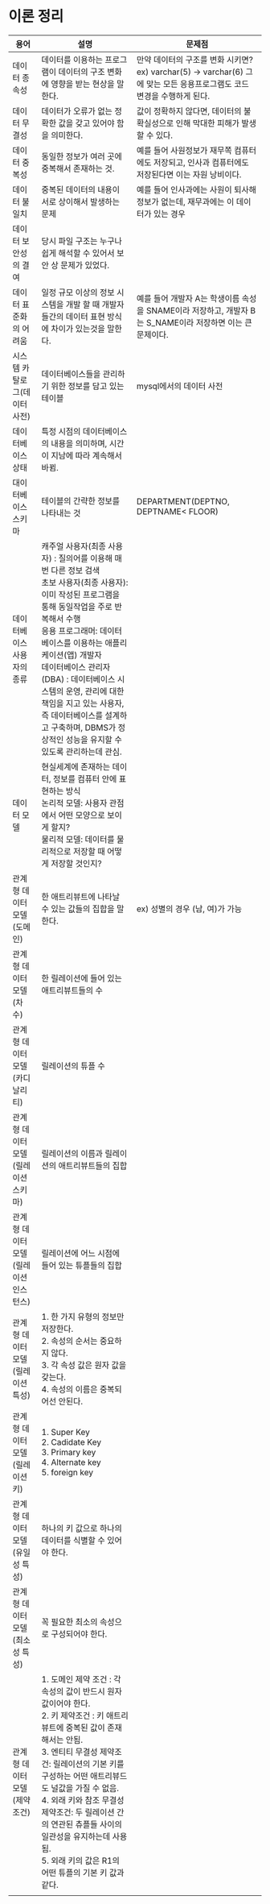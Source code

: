 # 이론 정리

| 용어                     | 설명                                                                                                                                                                                                                                                      | 문제점                                                                               |
|------------------------|---------------------------------------------------------------------------------------------------------------------------------------------------------------------------------------------------------------------------------------------------------|-----------------------------------------------------------------------------------|
| 데이터 종속성                | 데이터를 이용하는 프로그램이 데이터의 구조 변화에 영향을 받는 현상을 말한다.                                                                                                                                                                                                             | 만약 데이터의 구조를 변화 시키면? ex) varchar(5) -> varchar(6) 그에 맞는 모든 응용프로그램도 코드 변경을 수행하게 된다. |
| 데이터 무결성                | 데이터가 오류가 없는 정확한 값을 갖고 있어야 함을 의미한다.                                                                                                                                                                                                                      | 값이 정확하지 않다면, 데이터의 불확실성으로 인해 막대한 피해가 발생할 수 있다.                                     |
| 데이터 중복성                | 동일한 정보가 여러 곳에 중복해서 존재하는 것.                                                                                                                                                                                                                              | 예를 들어 사원정보가 재무쪽 컴퓨터에도 저장되고, 인사과 컴퓨터에도 저장된다면 이는 자원 낭비이다.                           |
| 데이터 불일치                | 중복된 데이터의 내용이 서로 상이해서 발생하는 문제                                                                                                                                                                                                                            | 예를 들어 인사과에는 사원이 퇴사해 정보가 없는데, 재무과에는 이 데이터가 있는 경우                                   |
| 데이터 보안성의 결여            | 당시 파일 구조는 누구나 쉽게 해석할 수 있어서 보안 상 문제가 있었다.                                                                                                                                                                                                                |                                                                                   |
| 데이터 표준화의 어려움           | 일정 규모 이상의 정보 시스템을 개발 할 때 개발자들간의 데이터 표현 방식에 차이가 있는것을 말한다.                                                                                                                                                                                                | 예를 들어 개발자 A는 학생이름 속성을 SNAME이라 저장하고, 개발자 B는 S_NAME이라 저장하면 이는 큰 문제이다.               |
| 시스템 카탈로그(데이터 사전)       | 데이터베이스들을 관리하기 위한 정보를 담고 있는 테이블                                                                                                                                                                                                                          | mysql에서의 데이터 사전                                                                   |
| 데이터베이스 상태              | 특정 시점의 데이터베이스의 내용을 의미하며, 시간이 지남에 따라 계속해서 바뀜.                                                                                                                                                                                                            |                                                                                   |
| 대이터베이스 스키마             | 테이블의 간략한 정보를 나타내는 것                                                                                                                                                                                                                                     | DEPARTMENT(DEPTNO, DEPTNAME< FLOOR)                                               |
| 데이터베이스 사용자의 종류         | 캐주얼 사용자(최종 사용자) : 질의어를 이용해 매번 다른 정보 검색<br/>초보 사용자(최종 사용자): 이미 작성된 프로그램을 통해 동일작업을 주로 반복해서 수행<br/>응용 프로그래머: 데이터베이스를 이용하는 애플리케이션(앱) 개발자<br/>데이터베이스 관리자(DBA) : 데이터베이스 시스템의 운영, 관리에 대한 책임을 지고 있는 사용자, 즉 데이터베이스를 설계하고 구축하며, DBMS가 정상적인 성능을 유지할 수 있도록 관리하는데 관심. |                                                                                   |
| 데이터 모델                 | 현실세계에 존재하는 데이터, 정보를 컴퓨터 안에 표현하는 방식<br/>논리적 모델: 사용자 관점에서 어떤 모양으로 보이게 할지?<br/>물리적 모델: 데이터를 물리적으로 저장할 때 어떻게 저장할 것인지?                                                                                                                                       |                                                                                   |
| 관계형 데이터 모델 (도메인)       | 한 애트리뷰트에 나타날 수 있는 값들의 집합을 말한다.                                                                                                                                                                                                                          | ex) 성별의 경우 (남, 여)가 가능                                                             |
| 관계형 데이터 모델 (차수)        | 한 릴레이션에 들어 있는 애트리뷰트들의 수                                                                                                                                                                                                                                 ||
| 관계형 데이터 모델 (카디날리티)     | 릴레이션의 튜플 수                                                                                                                                                                                                                                              ||
| 관계형 데이터 모델 (릴레이션 스키마)  | 릴레이션의 이름과 릴레이션의 애트리뷰트들의 집합                                                                                                                                                                                                                              ||
| 관계형 데이터 모델 (릴레이션 인스턴스) | 릴레이션에 어느 시점에 들어 있는 튜플들의 집합                                                                                                                                                                                                                              ||
| 관계형 데이터 모델 (릴레이션 특성)   | 1. 한 가지 유형의 정보만 저장한다.<br/>2. 속성의 순서는 중요하지 않다.<br/>3. 각 속성 값은 원자 값을 갖는다.<br/>4. 속성의 이름은 중복되어선 안된다.                                                                                                                                                       ||
| 관계형 데이터 모델 (릴레이션 키)    | 1. Super Key<br/>2. Cadidate Key<br/>3. Primary key<br/>4. Alternate key<br/>5. foreign key                                                                                                                                                             ||
| 관계형 데이터 모델(유일성 특성)     | 하나의 키 값으로 하나의 데이터를 식별할 수 있어야 한다.                                                                                                                                                                                                                        ||
| 관계형 데이터 모델(최소성 특성)     | 꼭 필요한 최소의 속성으로 구성되어야 한다.                                                                                                                                                                                                                                ||
| 관계형 데이터 모델(제약조건)       | 1. 도메인 제약 조건 : 각 속성의 값이 반드시 원자 값이어야 한다.<br/>2. 키 제약조건 : 키 애트리뷰트에 중복된 값이 존재해서는 안됨. <br/>3. 엔티티 무결성 제약조건: 릴레이션의 기본 키를 구성하는 어떤 애트리뷰드도 널값을 가질 수 없음.<br/>4. 외래 키와 참조 무결성 제약조건: 두 릴레이션 간의 연관된 츄플들 사이의 일관성을 유지하는데 사용됨.<br/>5. 외래 키의 값은 R1의 어떤 튜플의 기본 키 값과 같다.  ||
|                        |                                                                                                                                                                                                                                                         ||

